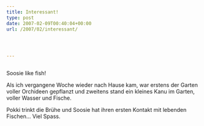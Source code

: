 ```yaml
---
title: Interessant!
type: post
date: 2007-02-09T00:40:04+00:00
url: /2007/02/interessant/




---
```

<div class="flickr">
  <a href="http://www.flickr.com/photos/schreibblogade/384215411/"><img src="//farm1.static.flickr.com/163/384215411_a53d8839cd.jpg" class="flickr-photo" alt="" /></a></p>

  <p>
    Soosie like fish!
  </p>
</div>

Als ich vergangene Woche wieder nach Hause kam, war erstens der Garten voller Orchideen gepflanzt und zweitens stand ein kleines Kanu im Garten, voller Wasser und Fische.

Pokki trinkt die Brühe und Soosie hat ihren ersten Kontakt mit lebenden Fischen... Viel Spass.
